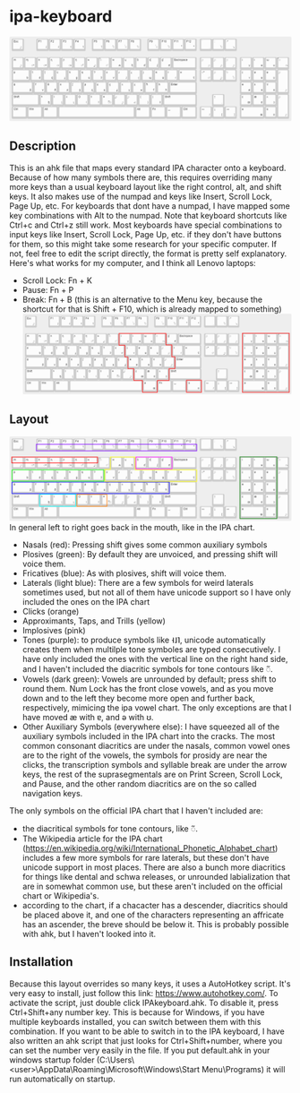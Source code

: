 # ipa-keyboard
![](https://github.com/NathanBirkett/ipa-keyboard/blob/main/images/layout.png)

## Description
This is an ahk file that maps every standard IPA character onto a keyboard. Because of how many symbols there are, this requires overriding many more keys than a usual keyboard layout like the right control, alt, and shift keys. It also makes use of the numpad and keys like Insert, Scroll Lock, Page Up, etc. For keyboards that dont have a numpad, I have mapped some key combinations with Alt to the numpad. Note that keyboard shortcuts like Ctrl+c and Ctrl+z still work. Most keyboards have special combinations to input keys like Insert, Scroll Lock, Page Up, etc. if they don't have buttons for them, so this might take some research for your specific computer. If not, feel free to edit the script directly, the format is pretty self explanatory.
Here's what works for my computer, and I think all Lenovo laptops:
- Scroll Lock: Fn + K
- Pause: Fn + P
- Break: Fn + B (this is an alternative to the Menu key, because the shortcut for that is Shift + F10, which is already mapped to something)
![](https://github.com/NathanBirkett/ipa-keyboard/blob/main/images/numpad_sub_diagram.png)

## Layout
![](https://github.com/NathanBirkett/ipa-keyboard/blob/main/images/layout_diagram.png)
In general left to right goes back in the mouth, like in the IPA chart.
- Nasals (red): Pressing shift gives some common auxiliary symbols
- Plosives (green): By default they are unvoiced, and pressing shift will voice them.
- Fricatives (blue): As with plosives, shift will voice them.
- Laterals (light blue): There are a few symbols for weird laterals sometimes used, but not all of them have unicode support so I have only included the ones on the IPA chart
- Clicks (orange)
- Approximants, Taps, and Trills (yellow)
- Implosives (pink)
- Tones (purple): to produce symbols like ˧˩˥, unicode automatically creates them when multilple tone symboles are typed consecutively. I have only included the ones with the vertical line on the right hand side, and I haven't included the diacritic symbols for tone contours like ◌᷉.
- Vowels (dark green): Vowels are unrounded by default; press shift to round them. Num Lock has the front close vowels, and as you move down and to the left they become more open and further back, respectively, mimicing the ipa vowel chart. The only exceptions are that I have moved æ with ɐ, and ə with ʊ.
- Other Auxiliary Symbols (everywhere else): I have squeezed all of the auxiliary symbols included in the IPA chart into the cracks. The most common consonant diacritics are under the nasals, common vowel ones are to the right of the vowels, the symbols for prosidy are near the clicks, the transcription symbols and syllable break are under the arrow keys, the rest of the suprasegmentals are on Print Screen, Scroll Lock, and Pause, and the other random diacritics are on the so called navigation keys.

The only symbols on the official IPA chart that I haven't included are:
- the diacritical symbols for tone contours, like ◌᷉.
- The Wikipedia article for the IPA chart (https://en.wikipedia.org/wiki/International_Phonetic_Alphabet_chart) includes a few more symbols for rare laterals, but these don't have unicode support in most places. There are also a bunch more diacritics for things like dental and schwa releases, or unrounded labialization that are in somewhat common use, but these aren't included on the official chart or Wikipedia's.
- according to the chart, if a chacacter has a descender, diacritics should be placed above it, and one of the characters representing an affricate has an ascender, the breve should be below it. This is probably possible with ahk, but I haven't looked into it.

## Installation
Because this layout overrides so many keys, it uses a AutoHotkey script. It's very easy to install, just follow this link: https://www.autohotkey.com/. To activate the script, just double click IPAkeyboard.ahk. To disable it, press Ctrl+Shift+any number key. This is because for Windows, if you have multiple keyboards installed, you can switch between them with this combination. If you want to be able to switch in to the IPA keyboard, I have also written an ahk script that just looks for Ctrl+Shift+number, where you can set the number very easily in the file. If you put default.ahk in your windows startup folder (C:\Users\\\<user>\AppData\Roaming\Microsoft\Windows\Start Menu\Programs) it will run automatically on startup.
